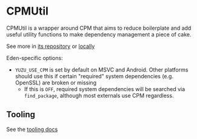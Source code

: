 # CPMUtil

CPMUtil is a wrapper around CPM that aims to reduce boilerplate and add useful utility functions to make dependency management a piece of cake.

See more in [its repository](https://git.crueter.xyz/CMake/CPMUtil) or [locally](./CPMUtil/)

Eden-specific options:

- `YUZU_USE_CPM` is set by default on MSVC and Android. Other platforms should use this if certain "required" system dependencies (e.g. OpenSSL) are broken or missing
  * If this is `OFF`, required system dependencies will be searched via `find_package`, although most externals use CPM regardless.

## Tooling

See the [tooling docs](../tools/cpm)